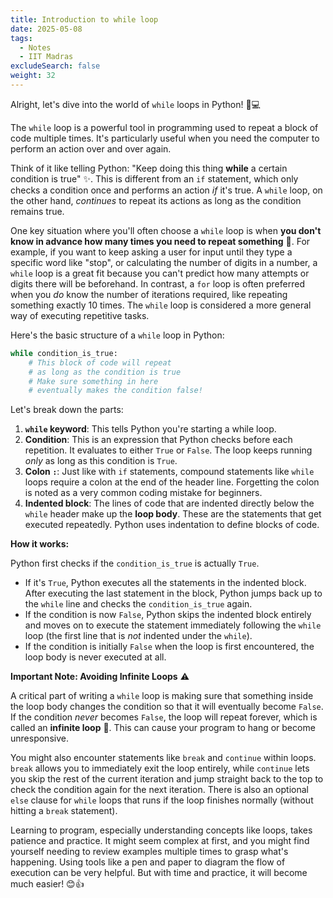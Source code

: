 ```yaml
---
title: Introduction to while loop
date: 2025-05-08
tags:
  - Notes 
  - IIT Madras
excludeSearch: false
weight: 32
---
```


Alright, let's dive into the world of `while` loops in Python! 🐍💻

The `while` loop is a powerful tool in programming used to repeat a block of code multiple times. It's particularly useful when you need the computer to perform an action over and over again.

Think of it like telling Python: "Keep doing this thing **while** a certain condition is true" ✨. This is different from an `if` statement, which only checks a condition once and performs an action *if* it's true. A `while` loop, on the other hand, *continues* to repeat its actions as long as the condition remains true.

One key situation where you'll often choose a `while` loop is when **you don't know in advance how many times you need to repeat something** 🤔. For example, if you want to keep asking a user for input until they type a specific word like "stop", or calculating the number of digits in a number, a `while` loop is a great fit because you can't predict how many attempts or digits there will be beforehand. In contrast, a `for` loop is often preferred when you *do* know the number of iterations required, like repeating something exactly 10 times. The `while` loop is considered a more general way of executing repetitive tasks.

Here's the basic structure of a `while` loop in Python:

```python
while condition_is_true:
    # This block of code will repeat
    # as long as the condition is true
    # Make sure something in here
    # eventually makes the condition false!
```

Let's break down the parts:

1.  **`while` keyword**: This tells Python you're starting a while loop.
2.  **Condition**: This is an expression that Python checks before each repetition. It evaluates to either `True` or `False`. The loop keeps running *only* as long as this condition is `True`.
3.  **Colon `:`**: Just like with `if` statements, compound statements like `while` loops require a colon at the end of the header line. Forgetting the colon is noted as a very common coding mistake for beginners.
4.  **Indented block**: The lines of code that are indented directly below the `while` header make up the **loop body**. These are the statements that get executed repeatedly. Python uses indentation to define blocks of code.

**How it works:**

Python first checks if the `condition_is_true` is actually `True`.
*   If it's `True`, Python executes all the statements in the indented block. After executing the last statement in the block, Python jumps back up to the `while` line and checks the `condition_is_true` again.
*   If the condition is now `False`, Python skips the indented block entirely and moves on to execute the statement immediately following the `while` loop (the first line that is *not* indented under the `while`).
*   If the condition is initially `False` when the loop is first encountered, the loop body is never executed at all.

**Important Note: Avoiding Infinite Loops** ⚠️

A critical part of writing a `while` loop is making sure that something inside the loop body changes the condition so that it will eventually become `False`. If the condition *never* becomes `False`, the loop will repeat forever, which is called an **infinite loop** 🔄. This can cause your program to hang or become unresponsive.

You might also encounter statements like `break` and `continue` within loops. `break` allows you to immediately exit the loop entirely, while `continue` lets you skip the rest of the current iteration and jump straight back to the top to check the condition again for the next iteration. There is also an optional `else` clause for `while` loops that runs if the loop finishes normally (without hitting a `break` statement).

Learning to program, especially understanding concepts like loops, takes patience and practice. It might seem complex at first, and you might find yourself needing to review examples multiple times to grasp what's happening. Using tools like a pen and paper to diagram the flow of execution can be very helpful. But with time and practice, it will become much easier! 😊👍